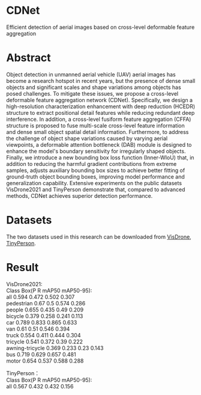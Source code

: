 # CDNet
Efficient detection of aerial images based on cross-level deformable feature aggregation

# Abstract
Object detection in unmanned aerial vehicle (UAV) aerial images has become a research hotspot in recent years, but the presence of dense small objects and significant scales and shape variations among objects has posed challenges. To mitigate these issues, we propose a cross-level deformable feature aggregation network (CDNet). Specifically, we design a high-resolution characterization enhancement with deep reduction (HCEDR) structure to extract positional detail features while reducing redundant deep interference. In addition, a cross-level fusiform feature aggregation (CFFA) structure is proposed to fuse multi-scale cross-level feature information and dense small object spatial detail information. Furthermore, to address the challenge of object shape variations caused by varying aerial viewpoints, a deformable attention bottleneck (DAB) module is designed to enhance the model's boundary sensitivity for irregularly shaped objects. Finally, we introduce a new bounding box loss function (Inner-WIoU) that, in addition to reducing the harmful gradient contributions from extreme samples, adjusts auxiliary bounding box sizes to achieve better fitting of ground-truth object bounding boxes, improving model performance and generalization capability. Extensive experiments on the public datasets VisDrone2021 and TinyPerson demonstrate that, compared to advanced methods, CDNet achieves superior detection performance. 

# Datasets
The two datasets used in this research can be downloaded from [VisDrone](https://github.com/VisDrone/VisDrone-Dataset), [TinyPerson](https://github.com/ucas-vg/PointTinyBenchmark/tree/TinyBenchmark).

# Result
VisDrone2021:  
                 Class     Box(P          R      mAP50  mAP50-95):  
                   all     0.594      0.472      0.502      0.307  
            pedestrian      0.67        0.5      0.574      0.286  
                people     0.655      0.435       0.49      0.209  
               bicycle     0.379      0.258      0.241      0.113  
                   car     0.789      0.833      0.865      0.633  
                   van      0.61       0.51      0.546      0.394  
                 truck     0.554      0.411      0.444      0.304  
              tricycle     0.541      0.372       0.39      0.222  
       awning-tricycle     0.369      0.233       0.23      0.143  
                   bus     0.719      0.629      0.657      0.481  
                 motor     0.654      0.537      0.588      0.288  
  
TinyPerson：  
                 Class     Box(P          R      mAP50  mAP50-95):  
                   all     0.567      0.432      0.432      0.156  
